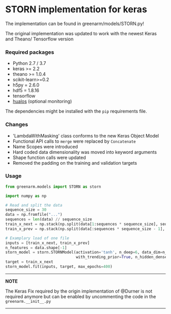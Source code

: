# STORN implementation for keras

The implementation can be found in greenarm/models/STORN.py!

The original implementation was updated to work with the newest Keras and Theano/ Tensorflow version

### Required packages
 - Python 2.7 / 3.7
 - keras >= 2.2
 - theano >= 1.0.4
 - scikit-learn>=0.2
 - h5py = 2.6.0
 - hdf5 = 1.8.16
 - tensorflow
 - [hualos](https://github.com/fchollet/hualos) (optional monitoring)

The dependencies might be installed with the `pip` requirements file.

### Changes
 - 'LambdaWithMasking' class conforms to the new Keras Object Model
 - Functional API calls to `merge` were replaced by `Concatenate`
 - Name Scopes were introduced
 - Hard coded data dimensionality was moved into keyword arguments
 - Shape function calls were updated
 - Removed the padding on the training and validation targets

### Usage

```python
from greenarm.models import STORN as storn

import numpy as np

# Read and split the data
sequence_size = 30
data = np.fromfile("...")
sequences = len(data) // sequence_size
train_x_next = np.stack(np.split(data[1:sequences * sequence_size], sequences))
train_x_prev = np.stack(np.split(data[:sequences * sequence_size - 1], sequences))

# Examplary load of one file
inputs = [train_x_next, train_x_prev]
n_features = data.shape[-1]
storn_model = storn.STORNModel(activation='tanh', n_deep=6, data_dim=n_features, latent_dim=n_features, 
                               with_trending_prior=True, n_hidden_dense=64, prefix="my_prefix")
target = train_x_next
storn_model.fit(inputs, target, max_epochs=400)
```

---
**NOTE**

The Keras Fix required by the origin implementation of @Durner is not required anymore but can be enabled by uncommenting the code in the `greenarm.__init__.py` 

---
